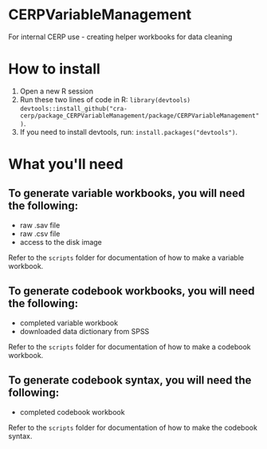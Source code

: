 # CERPVariableManagement
For internal CERP use - creating helper workbooks for data cleaning

# How to install
1. Open a new R session
2. Run these two lines of code in R:
`library(devtools)`
`devtools::install_github("cra-cerp/package_CERPVariableManagement/package/CERPVariableManagement")`.
3. If you need to install devtools, run: `install.packages("devtools")`.

# What you'll need
## To generate variable workbooks, you will need the following:
* raw .sav file
* raw .csv file
* access to the disk image

Refer to the `scripts` folder for documentation of how to make a variable workbook.

## To generate codebook workbooks, you will need the following:
* completed variable workbook
* downloaded data dictionary from SPSS

Refer to the `scripts` folder for documentation of how to make a codebook workbook.

## To generate codebook syntax, you will need the following:
* completed codebook workbook

Refer to the `scripts` folder for documentation of how to make the codebook syntax.
